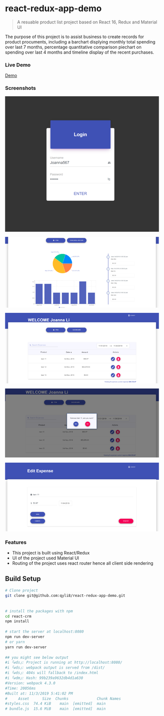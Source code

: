# react-redux-app-demo

> A resuable product list project based on React 16, Redux and Material UI

The purpose of this project is to assist business to create records for product procuments, including a barchart displying monthly total spending over last 7 months, percentage quantitative comparison piechart on spending over last 4 months and timeline display of the recent purchases.

### Live Demo
[Demo](https://react16-buget-app.herokuapp.com)


### Screenshots

![Screenshot1](screenshots/small/Login.PNG)

![Screenshot2](screenshots/small/Dashboard.PNG)

![Screenshot3](screenshots/small/PurchaseHistory.PNG)

![Screenshot4](screenshots/small/DeletePopup.PNG)

![Screenshot5](screenshots/small/Edit.PNG)




### Features
- This project is built using React/Redux
- UI of the project used Material UI
- Routing of the project uses react router hence all client side rendering

## Build Setup

```bash
# Clone project
git clone git@github.com:qyli8/react-redux-app-demo.git


# install the packages with npm
cd react-crm
npm install

# start the server at localhost:8080
npm run dev-server
# or yarn
yarn run dev-server

## you might see below output
#i ｢wds｣: Project is running at http://localhost:8080/
#i ｢wds｣: webpack output is served from /dist/
#i ｢wds｣: 404s will fallback to /index.html
#i ｢wdm｣: Hash: 99b239a9632db4d1a630
#Version: webpack 4.3.0
#Time: 20056ms
#Built at: 11/3/2019 5:41:02 PM
#     Asset      Size  Chunks             Chunk Names
#styles.css  74.4 KiB    main  [emitted]  main
# bundle.js  15.6 MiB    main  [emitted]  main
